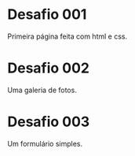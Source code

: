 <h1> Desafio 001 </h1>
<p> Primeira página feita com html e css. </p>

<h1> Desafio 002 </h1>
<p> Uma galeria de fotos. </p>

<h1> Desafio 003 </h1>
<p> Um formulário simples. </p>
